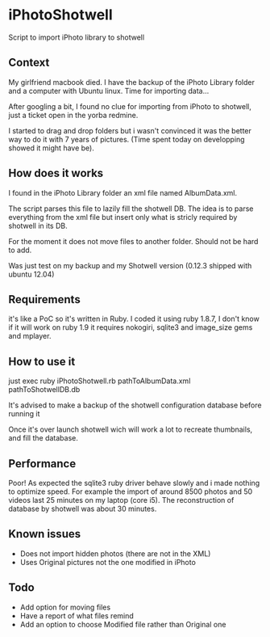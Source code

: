 iPhotoShotwell
==============

Script to import iPhoto library to shotwell

Context
----

My girlfriend macbook died.
I have the backup of the iPhoto Library folder and a computer with Ubuntu linux. Time for importing data…

After googling a bit, I found no clue for importing from iPhoto to shotwell, just a ticket open in the yorba redmine.

I started to drag and drop folders but i wasn't convinced it was the better way to do it with 7 years of pictures. (Time spent today on developping showed it might have be).

How does it works
----

I found in the iPhoto Library folder an xml file named AlbumData.xml.

The script parses this file to lazily fill the shotwell DB.
The idea is to parse everything from the xml file but insert only what is stricly required by shotwell in its DB.

For the moment it does not move files to another folder. Should not be hard to add.

Was just test on my backup and my Shotwell version (0.12.3 shipped with ubuntu 12.04)

Requirements
----

it's like a PoC so it's written in Ruby. I coded it using ruby 1.8.7, I don't know if it will work on ruby 1.9
it requires nokogiri, sqlite3 and image\_size gems and mplayer.

How to use it
----

just exec
	ruby iPhotoShotwell.rb pathToAlbumData.xml pathToShotwellDB.db

It's advised to make a backup of the shotwell configuration database before running it

Once it's over launch shotwell wich will work a lot to recreate thumbnails, and fill the database.

Performance
----

Poor! As expected the sqlite3 ruby driver behave slowly and i made nothing to optimize speed.
For example the import of around 8500 photos and 50 videos last 25 minutes on my laptop (core i5). The reconstruction of database by shotwell was about 30 minutes.

Known issues
----

* Does not import hidden photos (there are not in the XML)
* Uses Original pictures not the one modified in iPhoto

Todo
----

* Add option for moving files
* Have a report of what files remind
* Add an option to choose Modified file rather than Original one
